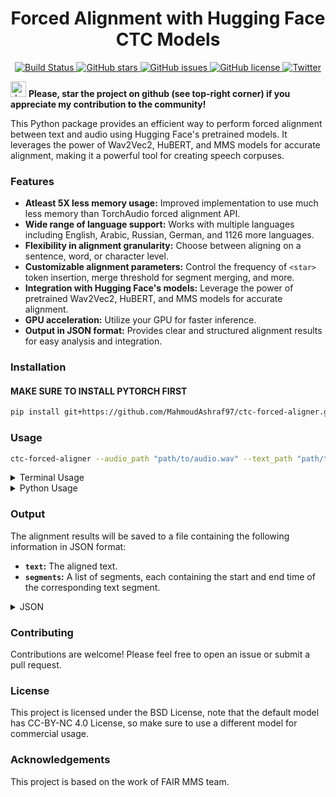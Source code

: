 <h1 align="center">Forced Alignment with Hugging Face CTC Models</h1>
<p align="center">
  <a href="https://github.com/MahmoudAshraf97/ctc-forced-aligner/actions/workflows/test_build.yml">
    <img src="https://github.com/MahmoudAshraf97/ctc-forced-aligner/actions/workflows/test_build.yml/badge.svg"
         alt="Build Status">
  </a>
  <a href="https://github.com/MahmoudAshraf97/ctc-forced-aligner/stargazers">
    <img src="https://img.shields.io/github/stars/MahmoudAshraf97/ctc-forced-aligner.svg?colorA=orange&colorB=orange&logo=github"
         alt="GitHub stars">
  </a>
  <a href="https://github.com/MahmoudAshraf97/ctc-forced-aligner/issues">
        <img src="https://img.shields.io/github/issues/MahmoudAshraf97/ctc-forced-aligner.svg"
             alt="GitHub issues">
  </a>
  <a href="https://github.com/MahmoudAshraf97/ctc-forced-aligner/blob/main/LICENSE">
        <img src="https://img.shields.io/github/license/MahmoudAshraf97/ctc-forced-aligner.svg"
             alt="GitHub license">
  </a>
  <a href="https://twitter.com/intent/tweet?text=&url=https%3A%2F%2Fgithub.com%2FMahmoudAshraf97%2Fctc-forced-aligner">
  <img src="https://img.shields.io/twitter/url/https/github.com/MahmoudAshraf97/ctc-forced-aligner.svg?style=social" alt="Twitter">
  </a> 
  </a>
 
</p>

<img src="https://github.blog/wp-content/uploads/2020/09/github-stars-logo_Color.png" alt="drawing" width="25"/> **Please, star the project on github (see top-right corner) if you appreciate my contribution to the community!**

This Python package provides an efficient way to perform forced alignment between text and audio using Hugging Face's pretrained models. It leverages the power of Wav2Vec2, HuBERT, and MMS models for accurate alignment, making it a powerful tool for creating speech corpuses.

### Features
- **Atleast 5X less memory usage:** Improved implementation to use much less memory than TorchAudio forced alignment API.
- **Wide range of language support:** Works with multiple languages including English, Arabic, Russian, German, and 1126 more languages.
- **Flexibility in alignment granularity:** Choose between aligning on a sentence, word, or character level.
- **Customizable alignment parameters:** Control the frequency of `<star>` token insertion, merge threshold for segment merging, and more.
- **Integration with Hugging Face's models:** Leverage the power of pretrained Wav2Vec2, HuBERT, and MMS models for accurate alignment.
- **GPU acceleration:** Utilize your GPU for faster inference.
- **Output in JSON format:** Provides clear and structured alignment results for easy analysis and integration.


### Installation
#### MAKE SURE TO INSTALL PYTORCH FIRST
```bash
pip install git+https://github.com/MahmoudAshraf97/ctc-forced-aligner.git
```

### Usage

```bash
ctc-forced-aligner --audio_path "path/to/audio.wav" --text_path "path/to/text.txt" --language "eng" --romanize
```

<details>
<summary>Terminal Usage</summary>


### Arguments

| Argument | Description | Default |
|---|---|---|
| `--audio_path` | Path to the audio file | Required |
| `--text_path` | Path to the text file | Required |
| `--language` | Language in ISO 639-3 code | Required |
| `--romanize` | Enable romanization for non-latin scripts or for multilingual models regardless of the language, required when using the default model| False |
| `--split_size` | Alignment granularity: "sentence", "word", or "char" | "word" |
| `--star_frequency` | Frequency of `<star>` token: "segment" or "edges" | "edges" |
| `--merge_threshold` | Merge threshold for segment merging | 0.00 |
| `--alignment_model` | Name of the alignment model | [MahmoudAshraf/mms-300m-1130-forced-aligner](https://huggingface.co/MahmoudAshraf/mms-300m-1130-forced-aligner) |
| `--compute_dtype` | Compute dtype for inference | "float32" |
| `--batch_size` | Batch size for inference | 4 |
| `--window_size` | Window size in seconds for audio chunking | 30 |
| `--context_size` | Overlap between chunks in seconds | 2 |
| `--attn_implementation` | Attention implementation | "eager" |
| `--device` | Device to use for inference: "cuda" or "cpu" | "cuda" if available, else "cpu" |

### Examples

```bash
# Align an English audio file with the text file
ctc-forced-aligner --audio_path "english_audio.wav" --text_path "english_text.txt" --language "eng" --romanize

# Align a Russian audio file with romanized text
ctc-forced-aligner --audio_path "russian_audio.wav" --text_path "russian_text.txt" --language "rus" --romanize

# Align on a sentence level
ctc-forced-aligner --audio_path "audio.wav" --text_path "text.txt" --language "eng" --split_size "sentence" --romanize

# Align using a model with native vocabulary
ctc-forced-aligner --audio_path "audio.wav" --text_path "text.txt" --language "ara" --alignment_model "jonatasgrosman/wav2vec2-large-xlsr-53-arabic"
```

</details>


<details>
<summary>Python Usage</summary>
  
### Python Usage
```python
from ctc_forced_aligner import (
    load_audio,
    load_alignment_model,
    generate_emissions,
    preprocess_text,
    get_alignments,
    get_spans,
    postprocess_results,
)

audio_path = "your/audio/path"
text_path = "your/text/path"

audio_waveform = load_audio(audio_path, model.dtype, model.device)
    emissions, stride = generate_emissions(
        model, audio_waveform, args.window_size, args.context_size, args.batch_size
    )

with open(text_path, "r") as f:
    lines = f.readlines()
text = "".join(line for line in lines).replace("\n", " ").strip()

alignment_model, alignment_tokenizer, alignment_dictionary = load_alignment_model(
    device,
    dtype=torch.float16 if device == "cuda" else torch.float32,
)

audio_waveform = (
    torch.from_numpy(audio_waveform)
    .to(alignment_model.dtype)
    .to(alignment_model.device)
)

emissions, stride = generate_emissions(
    alignment_model, audio_waveform, batch_size=batch_size
)


tokens_starred, text_starred = preprocess_text(
    text,
    romanize=True,
    language=langs_to_iso[language],
)


segments, blank_id = get_alignments(
    emissions,
    tokens_starred,
    alignment_dictionary,
)

spans = get_spans(tokens_starred, segments, alignment_tokenizer.decode(blank_id))

word_timestamps = postprocess_results(text_starred, spans, stride)

```

</details>

### Output

The alignment results will be saved to a file containing the following information in JSON format:

- **`text`:** The aligned text.
- **`segments`:** A list of segments, each containing the start and end time of the corresponding text segment.
<details>
<summary>JSON</summary>

```json
{
  "text": "This is a sample text to be aligned with the audio.",
  "segments": [
    {
      "start": 0.000,
      "end": 1.234,
      "text": "This"
    },
    {
      "start": 1.234,
      "end": 2.567,
      "text": "is"
    },
    {
      "start": 2.567,
      "end": 3.890,
      "text": "a"
    },
    {
      "start": 3.890,
      "end": 5.213,
      "text": "sample"
    },
    {
      "start": 5.213,
      "end": 6.536,
      "text": "text"
    },
    {
      "start": 6.536,
      "end": 7.859,
      "text": "to"
    },
    {
      "start": 7.859,
      "end": 9.182,
      "text": "be"
    },
    {
      "start": 9.182,
      "end": 10.405,
      "text": "aligned"
    },
    {
      "start": 10.405,
      "end": 11.728,
      "text": "with"
    },
    {
      "start": 11.728,
      "end": 13.051,
      "text": "the"
    },
    {
      "start": 13.051,
      "end": 14.374,
      "text": "audio."
    }
  ]
}
```

</details>



### Contributing

Contributions are welcome! Please feel free to open an issue or submit a pull request.

### License

This project is licensed under the BSD License, note that the default model has CC-BY-NC 4.0 License, so make sure to use a different model for commercial usage.

### Acknowledgements

This project is based on the work of FAIR MMS team.


